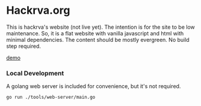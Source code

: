 # Hackrva.org

This is hackrva's website (not live yet).
The intention is for the site to be low maintenance.
So, it is a flat website with vanilla javascript and html with minimal dependencies.  The content should be mostly evergreen.
No build step required.

[demo](https://hackrva.github.io/hackrva.org/)

### Local Development

A golang web server is included for convenience, but it's not required.
```
go run ./tools/web-server/main.go
```

